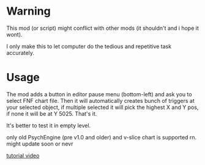 # Warning

This mod (or script) might conflict with other mods (it shouldn't and i hope it wont).

I only make this to let computer do the tedious and repetitive task accurately.

# Usage

The mod adds a button in editor pause menu (bottom-left) and ask you to select FNF chart file. Then it will automatically creates bunch of triggers at your selected object, if multiple selected it will pick the highest X and Y pos, if none it will be at Y 5025. That's it.

It's better to test it in empty level.

only old PsychEngine (pre v1.0 and older) and v-slice chart is supported rn. might update soon or nevr

[tutorial video](https://youtu.be/n2tuaLAaCK0?feature=shared)
